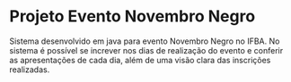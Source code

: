 # Projeto Evento Novembro Negro 
Sistema desenvolvido em java para evento Novembro Negro no IFBA. No sistema é possível se increver nos dias de realização do evento e conferir as apresentações de cada dia, além de uma visão clara das inscrições realizadas.
